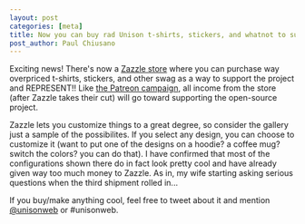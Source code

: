 ```yaml
---
layout: post
categories: [meta]
title: Now you can buy rad Unison t-shirts, stickers, and whatnot to support the project
post_author: Paul Chiusano
---
```


Exciting news! There's now a [Zazzle store](http://www.zazzle.com/unisonweb/products) where you can purchase way overpriced t-shirts, stickers, and other swag as a way to support the project and REPRESENT!! Like [the Patreon campaign](https://www.patreon.com/pchiusano), all income from the store (after Zazzle takes their cut) will go toward supporting the open-source project.

Zazzle lets you customize things to a great degree, so consider the gallery just a sample of the possibilites. If you select any design, you can choose to customize it (want to put one of the designs on a hoodie? a coffee mug? switch the colors? you can do that). I have confirmed that most of the configurations shown there do in fact look pretty cool and have already given way too much money to Zazzle. As in, my wife starting asking serious questions when the third shipment rolled in...

If you buy/make anything cool, feel free to tweet about it and mention [@unisonweb](https://twitter.com/unisonweb) or #unisonweb.
